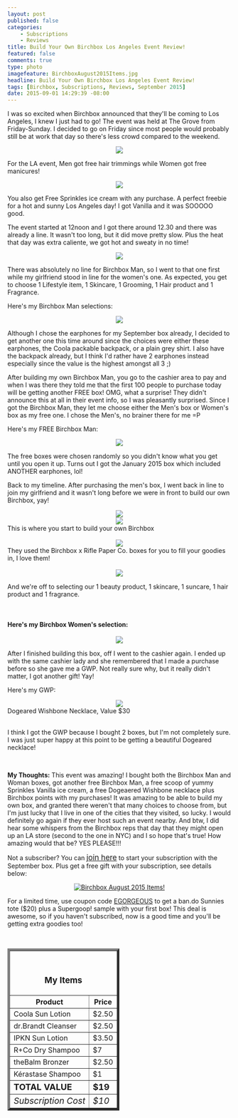 ```yaml
---
layout: post
published: false
categories: 
    - Subscriptions
    - Reviews
title: Build Your Own Birchbox Los Angeles Event Review!
featured: false
comments: true
type: photo
imagefeature: BirchboxAugust2015Items.jpg
headline: Build Your Own Birchbox Los Angeles Event Review!
tags: [Birchbox, Subscriptions, Reviews, September 2015]
date: 2015-09-01 14:29:39 -08:00
---
```


<p>I was so excited when Birchbox announced that they'll be coming to Los Angeles, I knew I just had to go! The event was held at The Grove from Friday-Sunday. I decided to go on Friday since most people would probably still be at work that day so there's less crowd compared to the weekend.</p>

<center><img src='/images/BirchboxEventLA2015C.jpg'></center>

<p>For the LA event, Men got free hair trimmings while Women got free manicures!</p>

<center><img src='/images/BirchboxEventLA2015O.jpg'></center>
<p>You also get Free Sprinkles ice cream with any purchase. A perfect freebie for a hot and sunny Los Angeles day! I got Vanilla and it was SOOOOO good.</p>

<p>The event started at 12noon and I got there around 12.30 and there was already a line. It wasn't too long, but it did move pretty slow. Plus the heat that day was extra caliente, we got hot and sweaty in no time!</p>

<center><img src='/images/BirchboxEventLA2015G.jpg'></center>
<p>There was absolutely no line for Birchbox Man, so I went to that one first while my girlfriend stood in line for the women's one. As expected, you get to choose 1 Lifestyle item, 1 Skincare, 1 Grooming, 1 Hair product and 1 Fragrance.</p>

<p>Here's my Birchbox Man selections:</p>
<center><img src='/images/BirchboxEventLA2015L.jpg'></center>
<p>Although I chose the earphones for my September box already, I decided to get another one this time around since the choices were either these earphones, the Coola packable backpack, or a plain grey shirt. I also have the backpack already, but I think I'd rather have 2 earphones instead especially since the value is the highest amongst all 3 ;)</p>

<p>After building my own Birchbox Man, you go to the cashier area to pay and when I was there they told me that the first 100 people to purchase today will be getting another FREE box! OMG, what a surprise! They didn't announce this at all in their event info, so I was pleasantly surprised. Since I got the Birchbox Man, they let me choose either the Men's box or Women's box as my free one. I chose the Men's, no brainer there for me =P</p>

<p>Here's my FREE Birchbox Man:<p>
<center><img src='/images/BirchboxEventLA2015K.jpg'></center>
<p>The free boxes were chosen randomly so you didn't know what you get until you open it up. Turns out I got the January 2015 box which included ANOTHER earphones, lol!<p>

<p>Back to my timeline. After purchasing the men's box, I went back in line to join my girlfriend and it wasn't long before we were in front to build our own Birchbox, yay!</p>

<center><img src='/images/BirchboxEventLA2015J.jpg'></center>
<center><img src='/images/BirchboxEventLA2015B.jpg'></center>
<figcaption>This is where you start to build your own Birchbox</figcaption>
<br>

<center><img src='/images/BirchboxEventLA2015F.jpg'></center>
<figcaption>They used the Birchbox x Rifle Paper Co. boxes for you to fill your goodies in, I love them!<figcaption>
<br>

<center><img src='/images/BirchboxEventLA2015H.jpg'></center>
<p>And we're off to selecting our 1 beauty product, 1 skincare, 1 suncare, 1 hair product and 1 fragrance.<p>
<br>

<H4>Here's my Birchbox Women's selection:</H4>
<center><img src='/images/BirchboxEventLA2015M.jpg'></center>

<p>After I finished building this box, off I went to the cashier again. I ended up with the same cashier lady and she remembered that I made a purchase before so she gave me a GWP. Not really sure why, but it really didn't matter, I got another gift! Yay!</p>

<p>Here's my GWP:</p>
<center><img src='/images/BirchboxEventLA2015P.jpg'></center>
<figcaption>Dogeared Wishbone Necklace, Value $30</figcaption>
<br>

<p>I think I got the GWP because I bought 2 boxes, but I'm not completely sure. I was just super happy at this point to be getting a beautiful Dogeared necklace!</p>

<br>

<p><i class="icon-exclamation-sign"></i><b> My Thoughts:</b> This event was amazing! I bought both the Birchbox Man and Woman boxes, got another free Birchbox Man, a free scoop of yummy Sprinkles Vanilla ice cream, a free Dogeaered Wishbone necklace plus Birchbox points with my purchases! It was amazing to be able to build my own box, and granted there weren't that many choices to choose from, but I'm just lucky that I live in one of the cities that they visited, so lucky. I would definitely go again if they ever host such an event nearby. And btw, I did hear some whispers from the Birchbox reps that day that they might open up an LA store (second to the one in NYC) and I so hope that's true! How amazing would that be? YES PLEASE!!!</p>

<p>Not a subscriber? You can <a href="https://www.birchbox.com/invite/whatsupmailbox"><big>join here</big></a> to start your subscription with the September box. Plus get a free gift with your subscription, see details below:</p>

<p><center><a href="https://www.birchbox.com/invite/whatsupmailbox" target="_blank">
<img src="/images/BirchboxBandoTote.jpg" border="0" style="border:none;max-width:100%;" alt="Birchbox August 2015 Items!" /></a></center></p>
<p>For a limited time, use coupon code <a href="https://www.birchbox.com/invite/whatsupmailbox" target="_blank">EGORGEOUS</a> to get a ban.do Sunnies tote ($20) plus a Supergoop! sample with your first box! This deal is awesome, so if you haven't subscribed, now is a good time and you'll be getting extra goodies too!</p>
<br>

<TABLE  BORDER="5" style="width:50%">
   <TR>
      <TH COLSPAN="2">
         <H3><BR><center>My Items</center></H3>
      </TH>
   </TR>
      <TH>Product</TH>
      <TH>Price</TH>
  <TR>
      <TD>Coola Sun Lotion</TD>
      <TD>$2.50</TD>
   </TR>
   <TR>
      <TD>dr.Brandt Cleanser</TD>
      <TD>$2.50</TD>
   </TR>
    <TR>
      <TD>IPKN Sun Lotion</TD>
      <TD>$3.50</TD>
   </TR>
    <TR>
      <TD>R+Co Dry Shampoo</TD>
      <TD>$7</TD>
   </TR>
    <TR>
      <TD>theBalm Bronzer</TD>
      <TD>$2.50</TD>
   </TR>
   <TR>
      <TD>Kérastase Shampoo</TD>
      <TD>$1</TD>
   </TR>
   <TR>
      <TD><b><big>TOTAL VALUE</big></b></TD>
      <TD><b><big>$19</big></b></TD>
   </TR>
   <TR>
      <TD><i><big>Subscription Cost</big></i></TD>
      <TD><i><big>$10</big></i></TD>
   </TR>
</TABLE>

